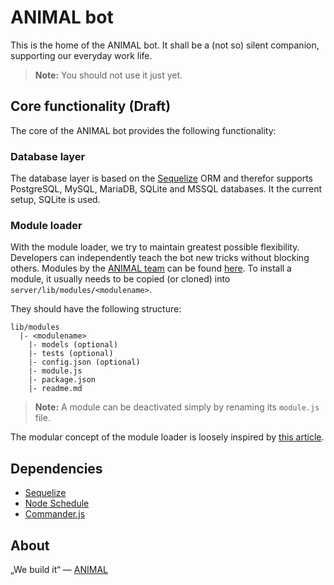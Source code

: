 # ANIMAL bot

This is the home of the ANIMAL bot. It shall be a (not so) silent companion, supporting our everyday work life.

> __Note:__ You should not use it just yet.

## Core functionality (Draft)

The core of the ANIMAL bot provides the following functionality:

### Database layer

The database layer is based on the [Sequelize](http://docs.sequelizejs.com/en/latest/) ORM and therefor supports
PostgreSQL, MySQL, MariaDB, SQLite and MSSQL databases. It the current setup, SQLite is used.

### Module loader

With the module loader, we try to maintain greatest possible flexibility. Developers can independently teach the bot new tricks without blocking others. Modules by the [ANIMAL team](http://animal.at) can be found [here](https://github.com/AnimalBot). To install a module, it usually needs to be copied (or cloned) into  `server/lib/modules/<modulename>`.

They should have the following structure:

```
lib/modules
  |- <modulename>
	|- models (optional)
	|- tests (optional)
    |- config.json (optional)
	|- module.js
	|- package.json
    |- readme.md
```

> __Note:__ A module can be deactivated simply by renaming its `module.js` file.

The modular concept of the module loader is loosely inspired by [this article](https://strongloop.com/strongblog/modular-node-js-express/).

## Dependencies

- [Sequelize](http://docs.sequelizejs.com/en/latest/)
- [Node Schedule](https://github.com/node-schedule/node-schedule)
- [Commander.js](https://github.com/tj/commander.js)

## About

„We build it“ — [ANIMAL](http://animal.at)